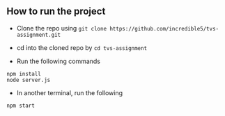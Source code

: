 ## How to run the project

* Clone the repo using ```git clone https://github.com/incredible5/tvs-assignment.git```

* cd into the cloned repo by ```cd tvs-assignment```

* Run the following commands

```
npm install
node server.js
```
* In another terminal, run the following
```
npm start
```